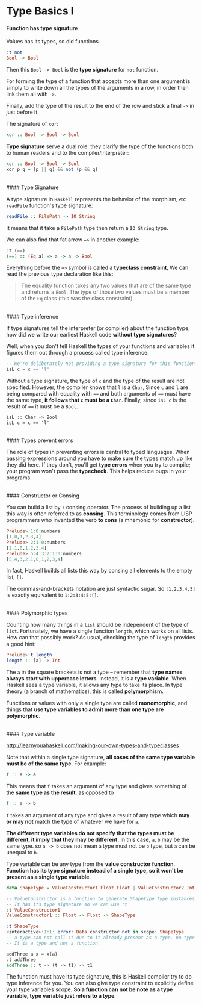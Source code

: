# Type Basics I

#### Function has type signature


Values has its types, so did functions.

```haskell
:t not
Bool -> Bool
```

Then this `Bool -> Bool` is the **type signature** for `not` function.

For forming the type of a function that accepts more than one argument is simply to write down all the types of the arguments in a row, in order then link them all with `->`. 

Finally, add the type of the result to the end of the row and stick a final `->` in just before it.

The signature of `xor`:

```haskell
xor :: Bool -> Bool -> Bool
```

**Type signature** serve a dual role: they clarify the type of the functions both to human readers and to the compiler/interpreter:

```haskell
xor :: Bool -> Bool -> Bool
xor p q = (p || q) && not (p && q)
```

<br>
#### Type Signature

A type signature in `Haskell` represents the behavior of the morphism, ex: `readFile` function's type signature:

```haskell
readFile :: FilePath -> IO String
```

It means that it take a `FilePath` type then return a `IO String` type.

We can also find that fat arrow `=>` in another example:

```haskell
:t (==)  
(==) :: (Eq a) => a -> a -> Bool  
```

Everything before the `=>` symbol is called a **typeclass constraint**, We can read the previous type declaration like this:

> The equality function takes any two values that are of the same type and returns a `Bool`. The type of those two values must be a member of the `Eq` class (this was the class constraint).

<br>
#### Type inference

If type signatures tell the interpreter (or compiler) about the function type, how did we write our earliest Haskell code **without type signatures**? 

Well, when you don't tell Haskell the types of your functions and variables it figures them out through a process called type inference:

```haskell
-- We're deliberately not providing a type signature for this function
isL c = c == 'l'
```

Without a type signature, the type of `c` and the type of the result are not specified. However, the compiler knows that `l` is a `Char`, Since `c` and `l` are being compared with equality with `==` and both arguments of `==` must have the same type, **it follows that `c` must be a `Char`**.  Finally, since `isL c` is the result of `==` it must be a `Bool`.

```hasekll
isL :: Char -> Bool
isL c = c == 'l'
```

<br>
#### Types prevent errors

The role of types in preventing errors is central to typed languages. When passing expressions around you have to make sure the types match up like they did here. If they don't, you'll get **type errors** when you try to compile; your program won't pass the **typecheck**. This helps reduce bugs in your programs.

<br>
#### Constructor or Consing

You can build a list by `:` consing operator. The process of building up a list this way is often referred to as **consing**. This terminology comes from LISP programmers who invented the verb **to cons** (a mnemonic for **constructor**).

```haskell
Prelude> 1:0:numbers
[1,0,1,2,3,4]
Prelude> 2:1:0:numbers
[2,1,0,1,2,3,4]
Prelude> 5:4:3:2:1:0:numbers
[5,4,3,2,1,0,1,2,3,4]
```

In fact, Haskell builds all lists this way by consing all elements to the empty list, `[]`.

The commas-and-brackets notation are just syntactic sugar. So `[1,2,3,4,5]` is exactly equivalent to `1:2:3:4:5:[]`.

<br>
#### Polymorphic types

Counting how many things in a `list` should be independent of the type of `list`. Fortunately, we have a single function `length`, which works on all lists. How can that possibly work? As usual, checking the type of `length` provides a good hint:

```haskell
Prelude>:t length
length :: [a] -> Int
```

The `a` in the square brackets is not a type – remember that **type names always start with uppercase letters**. Instead, it is a **type variable**. When Haskell sees a type variable, it allows any type to take its place. In type theory (a branch of mathematics), this is called **polymorphism**.

Functions or values with only a single type are called **monomorphic**, and things that **use type variables to admit more than one type are polymorphic**.


<br>
#### Type variable

http://learnyouahaskell.com/making-our-own-types-and-typeclasses

Note that within a single type signature, **all cases of the same type variable must be of the same type**. For example:

```haskell
f :: a -> a
```

This means that `f` takes an argument of any type and gives something of the **same type as the result**, as opposed to

```haskell
f :: a -> b
```

`f` takes an argument of any type and gives a result of any type which **may or may not** match the type of whatever we have for `a`. 

**The different type variables do not specify that the types must be different, it imply that they may be different.** In this case, `a`, `b` may be the same type. so `a -> b` does not mean `a` type must not be `b` type, but `a` can be unequal to `b`. 

Type variable can be any type from the **value constructor function**. **Function has its type signature instead of a single type, so it won't be present as a single type variable**. 

```haskell
data ShapeType = ValueConstructor1 Float Float | ValueConstructor2 Int deriving(Show)

-- ValueConstructor is a function to generate ShapeType type instances.
-- It has its type signature so we can use :t
:t ValueConstructor1
ValueConstructor1 :: Float -> Float -> ShapeType

:t ShapeType
<interactive>:1:1: error: Data constructor not in scope: ShapeType
-- a type can not call :t due to it already present as a type, no type signature for it.
-- It is a type and not a function.

addThree a x = x(a)
:t addThree
addThree :: t -> (t -> t1) -> t1
```

The function must have its type signature, this is Haskell compiler try to do type inference for you. You can also give type constraint to explicitly define your type variables scope. **So a function can not be note as a type variable, type variable just refers to a type**.
